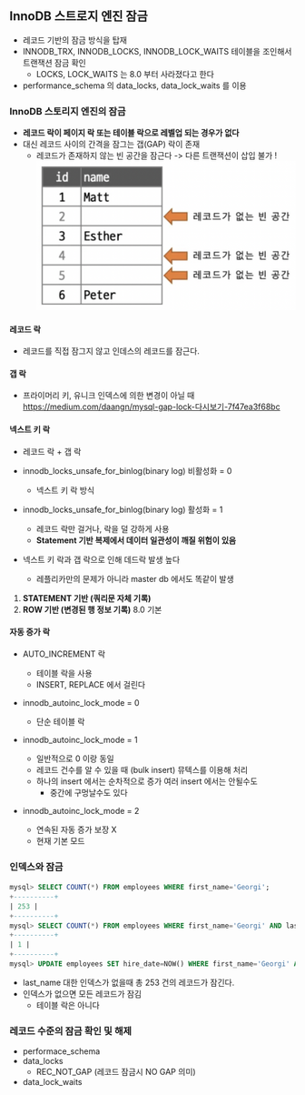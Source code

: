 ## InnoDB 스트로지 엔진 잠금
- 레코드 기반의 잠금 방식을 탑재
- INNODB_TRX, INNODB_LOCKS, INNODB_LOCK_WAITS  테이블을 조인해서 트랜잭션 잠금 확인
	- LOCKS, LOCK_WAITS 는 8.0 부터 사라졌다고 한다
- performance_schema 의 data_locks, data_lock_waits 를 이용

### InnoDB 스토리지 엔진의 잠금
- **레코드 락이 페이지 락 또는 테이블 락으로 레벨업 되는 경우가 없다**
- 대신 레코드 사이의 간격을 잠그는 갭(GAP) 락이 존재
	- 레코드가 존재하지 않는 빈 공간을 잠근다 -> 다른 트랜잭션이 삽입 불가
!![설명](images/image1.png)
#### 레코드 락
- 레코드를 직접 잠그지 않고 인데스의 레코드를 잠근다.
#### 갭 락
- 프라이머리 키, 유니크 인덱스에 의한 변경이 아닐 때
https://medium.com/daangn/mysql-gap-lock-다시보기-7f47ea3f68bc

#### 넥스트 키 락
- 레코드 락 + 갭 락
- innodb_locks_unsafe_for_binlog(binary log) 비활성화 = 0
	- 넥스트 키 락 방식 
- innodb_locks_unsafe_for_binlog(binary log) 활성화 = 1
	- 레코드 락만 걸거나, 락을 덜 강하게 사용
	- **Statement 기반 복제에서 데이터 일관성이 깨질 위험이 있음**

- 넥스트 키 락과 갭 락으로 인해 데드락 발생 높다
	- 레플리카만의 문제가 아니라 master db 에서도 똑같이 발생
	
1. **STATEMENT 기반 (쿼리문 자체 기록)**
2. **ROW 기반 (변경된 행 정보 기록)** 8.0 기본

#### 자동 증가 락
- AUTO_INCREMENT 락
	- 테이블 락을 사용
	- INSERT, REPLACE 에서 걸린다

- innodb_autoinc_lock_mode = 0
	- 단순 테이블 락
- innodb_autoinc_lock_mode = 1
	- 일반적으로 0 이랑 동일
	- 레코드 건수를 알 수 있을 때 (bulk insert) 뮤텍스를 이용해 처리
	- 하나의 insert 에서는 순차적으로 증가 여러 insert 에서는 안될수도
		- 중간에 구멍날수도 있다
- innodb_autoinc_lock_mode = 2
	- 연속된 자동 증가 보장 X
	- 현재 기본 모드
### 인덱스와 잠금
```sql
mysql> SELECT COUNT(*) FROM employees WHERE first_name='Georgi';
+----------+
| 253 |
+----------+
mysql> SELECT COUNT(*) FROM employees WHERE first_name='Georgi' AND last_name='Klassen';
+----------+
| 1 |
+----------+
mysql> UPDATE employees SET hire_date=NOW() WHERE first_name='Georgi' AND last_name='Klassen';
```
- last_name 대한 인덱스가 없을때 총 253 건의 레코드가 잠긴다.
- 인덱스가 없으면 모든 레코드가 잠김
	- 테이블 락은 아니다
### 레코드 수준의 잠금 확인 및 해제
- performace_schema
- data_locks
	- REC_NOT_GAP (레코드 잠금시 NO GAP 의미)
- data_lock_waits
